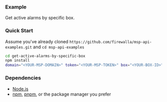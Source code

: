 ### Example

Get active alarms by specific box.


### Quick Start

Assume you've already cloned `https://github.com/firewalla/msp-api-examples.git` and `cd msp-api-examples`
```bash
cd get-active-alarms-by-specific-box
npm install
domain="<YOUR-MSP-DOMAIN>" token="<YOUR-MSP-TOKEN>" box="<YOUR-BOX-ID>" node ./index.js

```

### Dependencies
- [Node.js](https://nodejs.org/)
- [npm](https://www.npmjs.com/package/npm), [pnpm](https://pnpm.io/installation), or the package manager you prefer
